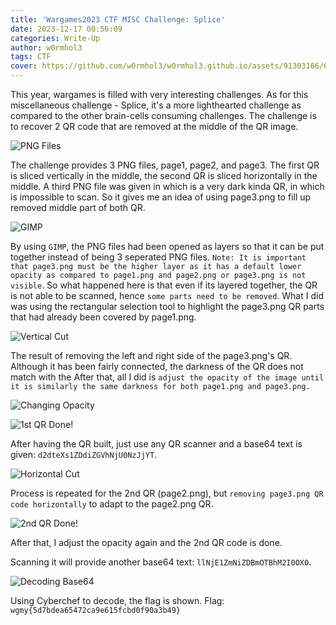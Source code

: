```yaml
---
title: 'Wargames2023 CTF MISC Challenge: Splice'
date: 2023-12-17 00:56:09
categories: Write-Up
author: w0rmhol3
tags: CTF
cover: https://github.com/w0rmhol3/w0rmhol3.github.io/assets/91303166/67dc9b80-b12e-4729-a99e-9d1759dfcec6
---
```

This year, wargames is filled with very interesting challenges. As for this miscellaneous challenge - Splice, it's a more lighthearted challenge as compared to the other brain-cells consuming challenges. The challenge is to recover 2 QR code that are removed at the middle of the QR image. <!--more-->

![PNG Files](https://github.com/w0rmhol3/w0rmhol3.github.io/assets/91303166/bd9f0bc6-93e1-46a3-9647-4b505c4c5f16)

The challenge provides 3 PNG files, page1, page2, and page3. The first QR is sliced vertically in the middle, the second QR is sliced horizontally in the middle. A third PNG file was given in which is a very dark kinda QR, in which is impossible to scan. So it gives me an idea of using page3.png to fill up removed middle part of both QR.

![GIMP](https://github.com/w0rmhol3/w0rmhol3.github.io/assets/91303166/d5808cc1-19c7-4ffc-b0ec-59cc5438457b)

By using `GIMP`, the PNG files had been opened as layers so that it can be put together instead of being 3 seperated PNG files. `Note: It is important  that page3.png must be the higher layer as it has a default lower opacity as compared to page1.png and page2.png or page3.png is not visible`. So what happened here is that even if its layered together, the QR is not able to be scanned, hence `some parts need to be removed`. What I did was using the rectangular selection tool to highlight the page3.png QR parts that had already been covered by page1.png. 

![Vertical Cut](https://github.com/w0rmhol3/w0rmhol3.github.io/assets/91303166/1685cfa1-f09f-4a44-be83-ced499dbe7b1)

The result of removing the left and right side of the page3.png's QR. Although it has been fairly connected, the darkness of the QR does not match with the 
After that, all I did is `adjust the opacity of the image until it is similarly the same darkness for both page1.png and page3.png.`

![Changing Opacity](https://github.com/w0rmhol3/w0rmhol3.github.io/assets/91303166/6e5790d8-74c7-4c2f-8e3e-0c144b09e211)

![1st QR Done!](https://github.com/w0rmhol3/w0rmhol3.github.io/assets/91303166/feff8c6f-8224-4c7e-b759-beccb414eb2f)

After having the QR built, just use any QR scanner and a base64 text is given: `d2dteXs1ZDdiZGVhNjU0NzJjYT`.

![Horizontal Cut](https://github.com/w0rmhol3/w0rmhol3.github.io/assets/91303166/dfe3a47a-c394-4c6a-bbc9-548ab91bb1b4)

Process is repeated for the 2nd QR (page2.png), but `removing page3.png QR code horizontally` to adapt to the page2.png QR.

![2nd QR Done!](https://github.com/w0rmhol3/w0rmhol3.github.io/assets/91303166/b0e850fc-270e-4737-84bd-df8413f66fe2)

After that, I adjust the opacity again and the 2nd QR code is done.

Scanning it will provide another base64 text: `llNjE1ZmNiZDBmOTBhM2I0OX0`.

![Decoding Base64](https://github.com/w0rmhol3/w0rmhol3.github.io/assets/91303166/18811cbd-c7ea-4509-b2e0-f511976bed31)

Using Cyberchef to decode, the flag is shown.
Flag: `wgmy{5d7bdea65472ca9e615fcbd0f90a3b49}`
